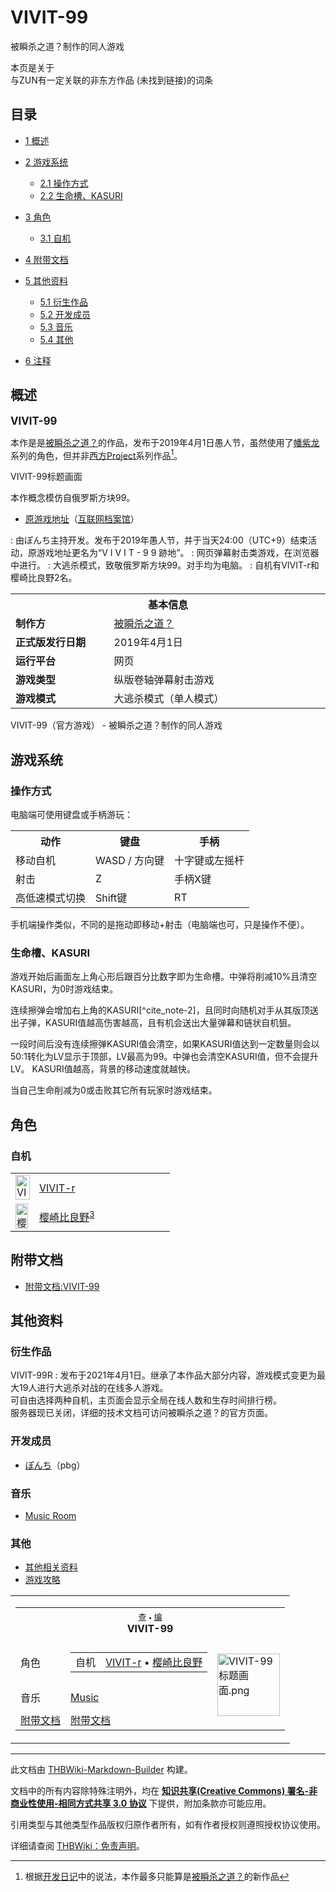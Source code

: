 # VIVIT-99

<!-- source html: G:\repos\THBWiki-Markdown-Builder\THBWikiMarkdown\Temp\main\d\dc\ns0%3AVIVIT-99.html -->

被瞬杀之道？制作的同人游戏

本页是关于  
与ZUN有一定关联的非东方作品 (未找到链接)的词条
## 目录

- [1 概述](#概述)
- [2 游戏系统](#游戏系统)

  - [2.1 操作方式](#操作方式)
  - [2.2 生命槽、KASURI](#生命槽、KASURI)



- [3 角色](#角色)

  - [3.1 自机](#自机)



- [4 附带文档](#附带文档)
- [5 其他资料](#其他资料)

  - [5.1 衍生作品](#衍生作品)
  - [5.2 开发成员](#开发成员)
  - [5.3 音乐](#音乐)
  - [5.4 其他](#其他)



- [6 注释](#注释)




## 概述
  
<big> **VIVIT-99** </big>
  
  
本作是是[被瞬杀之道？](./被瞬杀之道？.md)的作品，发布于2019年4月1日愚人节，虽然使用了[幡紫龙](./幡紫龙.md)系列的角色，但并非[西方Project](./西方Project.md)系列作品[^cite_note-1]。
  

[](./文件-VIVIT-99标题画面.png.md)  [](./文件-VIVIT-99标题画面.png.md)VIVIT-99标题画面
  
本作概念模仿自俄罗斯方块99。
  

- [原游戏地址](https://ss-do.sakura.ne.jp/v99/)（[互联网档案馆](https://web.archive.org/web/20190331193805/https://ss-do.sakura.ne.jp/v99/)）

: 由ぽんち主持开发。发布于2019年愚人节，并于当天24:00（UTC+9）结束活动，原游戏地址更名为“V I V I T - 9 9 跡地”。
: 网页弹幕射击类游戏，在浏览器中进行。
: 大逃杀模式，致敬俄罗斯方块99。对手均为电脑。
: 自机有VIVIT-r和樱崎比良野2名。

  
  

  


<table>
<tbody><tr>
<th colspan="2">基本信息</th>
</tr>
<tr><td style="width:150px"><b>制作方</b></td><td style="width:350px"><a href="./被瞬杀之道？.md" title="被瞬杀之道？">被瞬杀之道？</a></td></tr><tr><td><b>正式版发行日期</b></td><td>2019年4月1日 </td></tr><tr><td><b>运行平台</b></td><td>网页</td></tr><tr><td><b>游戏类型</b></td><td>纵版卷轴弹幕射击游戏</td></tr><tr><td><b>游戏模式</b></td><td>大逃杀模式（单人模式）</td></tr></tbody></table>

VIVIT-99（官方游戏） - 被瞬杀之道？制作的同人游戏
## 游戏系统
### 操作方式
  
电脑端可使用键盘或手柄游玩：
  


<table>

<tbody><tr>
<th>动作</th>
<th>键盘</th>
<th>手柄
</th></tr>
<tr>
<td>移动自机</td>
<td>WASD / 方向键</td>
<td>十字键或左摇杆
</td></tr>
<tr>
<td>射击</td>
<td>Z</td>
<td>手柄X键
</td></tr>
<tr>
<td>高低速模式切换</td>
<td>Shift键</td>
<td>RT
</td></tr></tbody></table>


  
手机端操作类似，不同的是拖动即移动+射击（电脑端也可，只是操作不便）。
  

### 生命槽、KASURI
  
游戏开始后画面左上角心形后跟百分比数字即为生命槽。中弹将削减10%且清空KASURI，为0时游戏结束。  

连续擦弹会增加右上角的KASURI[^cite_note-2]，且同时向随机对手从其版顶送出子弹，KASURI值越高伤害越高，且有机会送出大量弹幕和链状自机狙。  

一段时间后没有连续擦弹KASURI值会清空，如果KASURI值达到一定数量则会以50:1转化为LV显示于顶部，LV最高为99。中弹也会清空KASURI值，但不会提升LV。
KASURI值越高，背景的移动速度就越快。
  
  
当自己生命削减为0或击败其它所有玩家时游戏结束。
  

## 角色
### 自机

<table><tbody><tr><td><div class="center"><div class="floatnone"><a href="./文件-VIVIT-r（幡紫龙立绘）.png.md" class="image" title="VIVIT-r"><img alt="VIVIT-r" src="https://upload.thwiki.cc/thumb/6/61/VIVIT-r%EF%BC%88%E5%B9%A1%E7%B4%AB%E9%BE%99%E7%AB%8B%E7%BB%98%EF%BC%89.png/23px-VIVIT-r%EF%BC%88%E5%B9%A1%E7%B4%AB%E9%BE%99%E7%AB%8B%E7%BB%98%EF%BC%89.png" decoding="async" loading="lazy" width="23" height="40" srcset="https://upload.thwiki.cc/thumb/6/61/VIVIT-r%EF%BC%88%E5%B9%A1%E7%B4%AB%E9%BE%99%E7%AB%8B%E7%BB%98%EF%BC%89.png/34px-VIVIT-r%EF%BC%88%E5%B9%A1%E7%B4%AB%E9%BE%99%E7%AB%8B%E7%BB%98%EF%BC%89.png 1.5x, https://upload.thwiki.cc/thumb/6/61/VIVIT-r%EF%BC%88%E5%B9%A1%E7%B4%AB%E9%BE%99%E7%AB%8B%E7%BB%98%EF%BC%89.png/45px-VIVIT-r%EF%BC%88%E5%B9%A1%E7%B4%AB%E9%BE%99%E7%AB%8B%E7%BB%98%EF%BC%89.png 2x" data-file-width="256" data-file-height="449"></a></div></div></td> <td style="width:200px;padding:3px 9px 3px 7px;"><a href="./VIVIT-r.md" title="VIVIT-r">VIVIT-r</a></td></tr><tr><td><div class="center"><div class="floatnone"><a href="./文件-樱崎比良野（幡紫龙立绘）.png.md" class="image" title="樱崎比良野3"><img alt="樱崎比良野3" src="https://upload.thwiki.cc/thumb/6/69/%E6%A8%B1%E5%B4%8E%E6%AF%94%E8%89%AF%E9%87%8E%EF%BC%88%E5%B9%A1%E7%B4%AB%E9%BE%99%E7%AB%8B%E7%BB%98%EF%BC%89.png/20px-%E6%A8%B1%E5%B4%8E%E6%AF%94%E8%89%AF%E9%87%8E%EF%BC%88%E5%B9%A1%E7%B4%AB%E9%BE%99%E7%AB%8B%E7%BB%98%EF%BC%89.png" decoding="async" loading="lazy" width="20" height="40" srcset="https://upload.thwiki.cc/thumb/6/69/%E6%A8%B1%E5%B4%8E%E6%AF%94%E8%89%AF%E9%87%8E%EF%BC%88%E5%B9%A1%E7%B4%AB%E9%BE%99%E7%AB%8B%E7%BB%98%EF%BC%89.png/30px-%E6%A8%B1%E5%B4%8E%E6%AF%94%E8%89%AF%E9%87%8E%EF%BC%88%E5%B9%A1%E7%B4%AB%E9%BE%99%E7%AB%8B%E7%BB%98%EF%BC%89.png 1.5x, https://upload.thwiki.cc/thumb/6/69/%E6%A8%B1%E5%B4%8E%E6%AF%94%E8%89%AF%E9%87%8E%EF%BC%88%E5%B9%A1%E7%B4%AB%E9%BE%99%E7%AB%8B%E7%BB%98%EF%BC%89.png/40px-%E6%A8%B1%E5%B4%8E%E6%AF%94%E8%89%AF%E9%87%8E%EF%BC%88%E5%B9%A1%E7%B4%AB%E9%BE%99%E7%AB%8B%E7%BB%98%EF%BC%89.png 2x" data-file-width="220" data-file-height="440"></a></div></div></td> <td style="width:200px;padding:3px 9px 3px 7px;"><a href="./樱崎比良野.md" title="樱崎比良野">樱崎比良野</a><sup id="cite_ref-3" class="reference"><a href="#cite_note-3">3</a></sup></td></tr></tbody></table>


## 附带文档
- [附带文档:VIVIT-99](./附带文档-VIVIT-99.md)

## 其他资料
### 衍生作品
VIVIT-99R
: 发布于2021年4月1日。继承了本作品大部分内容，游戏模式变更为最大19人进行大逃杀对战的在线多人游戏。  
可自由选择两种自机，主页面会显示全局在线人数和生存时间排行榜。  
服务器现已关闭，详细的技术文档可访问被瞬杀之道？的官方页面。

### 开发成员
- [ぽんち](./ぽんち.md)（pbg）

### 音乐
- [Music Room](./VIVIT-99-Music.md)

### 其他
- [其他相关资料](./VIVIT-99-其他.md)
- [游戏攻略](./VIVIT-99-攻略.md)


[^cite_note-1]: 根据[开发日记](https://ss-do.sakura.ne.jp/#/diary/98)中的说法，本作最多只能算是[被瞬杀之道？](./被瞬杀之道？.md)的新作品

  
  

<table><tbody><tr><td><table cellspacing="0" class="nowraplinks mw-collapsible mw-collapsed" style="width:100%;;;"><tbody><tr><th style=";" colspan="3" class="navbox-title"><div class="navbar"><div class="noprint plainlinksneverexpand" style="background-color:transparent; padding:0; font-weight:normal; font-size:80%; white-space:nowrap;"><a href="./模板-VIVIT-99导航.md" title="模板:VIVIT-99导航"><span style=";;border:none;" title="查看这个模板">查</span></a>&#160;<span style="font-size:80%;">•</span>&#160;<a href="/index.php?title=%E6%A8%A1%E6%9D%BF:VIVIT-99%E5%AF%BC%E8%88%AA&amp;action=edit"><span style=";;border:none;" title="您可以编辑这个模板。请在储存变更之前先预览">编</span></a></div></div><span><a class="mw-selflink selflink">VIVIT-99</a></span></th></tr><tr><td></td></tr><tr><td class="navbox-group" style=";;">角色</td><td style=";;" class="navbox-list navbox-odd"><div></div><table cellspacing="0" class="nowraplinks navbox-subgroup" style="width:100%;;;;"><tbody><tr><td class="navbox-group" style=";;"><div>自机</div></td><td style=";;" class="navbox-list navbox-odd"><div><a href="./VIVIT-r.md" title="VIVIT-r">VIVIT-r</a> &#8226; <a href="./樱崎比良野.md" title="樱崎比良野">樱崎比良野</a></div></td></tr></tbody></table><div></div></td><td class="navbox-image" style="" rowspan="5"><a href="./文件-VIVIT-99标题画面.png.md" class="image"><img alt="VIVIT-99标题画面.png" src="https://upload.thwiki.cc/thumb/4/4c/VIVIT-99%E6%A0%87%E9%A2%98%E7%94%BB%E9%9D%A2.png/100px-VIVIT-99%E6%A0%87%E9%A2%98%E7%94%BB%E9%9D%A2.png" decoding="async" loading="lazy" width="100" height="100" srcset="https://upload.thwiki.cc/thumb/4/4c/VIVIT-99%E6%A0%87%E9%A2%98%E7%94%BB%E9%9D%A2.png/150px-VIVIT-99%E6%A0%87%E9%A2%98%E7%94%BB%E9%9D%A2.png 1.5x, https://upload.thwiki.cc/thumb/4/4c/VIVIT-99%E6%A0%87%E9%A2%98%E7%94%BB%E9%9D%A2.png/200px-VIVIT-99%E6%A0%87%E9%A2%98%E7%94%BB%E9%9D%A2.png 2x" data-file-width="850" data-file-height="850"></a></td></tr><tr><td></td></tr><tr><td class="navbox-group" style=";;">音乐</td><td style=";;" class="navbox-list navbox-even"><div><a href="./VIVIT-99-Music.md" title="VIVIT-99/Music">Music</a></div></td></tr><tr><td></td></tr><tr><td class="navbox-group" style=";;"><a href="/VIVIT-99#附带文档" title="VIVIT-99">附带文档</a></td><td style=";;" class="navbox-list navbox-odd"><div><a href="./附带文档-VIVIT-99.md" title="附带文档:VIVIT-99">附带文档</a></div></td></tr></tbody></table></td></tr></tbody></table>






---

此文档由 [THBWiki-Markdown-Builder](https://github.com/Delsin-Yu/THBWiki-Markdown-Builder) 构建。

文档中的所有内容除特殊注明外，均在 [**知识共享(Creative Commons) 署名-非商业性使用-相同方式共享 3.0 协议**](https://creativecommons.org/licenses/by-sa/3.0/deed.zh-hans) 下提供，附加条款亦可能应用。

引用类型与其他类型作品版权归原作者所有，如有作者授权则遵照授权协议使用。

详细请查阅 [THBWiki：免责声明](https://thbwiki.cc/THBWiki:%E5%85%8D%E8%B4%A3%E5%A3%B0%E6%98%8E)。

